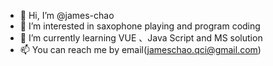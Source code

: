 - 👋 Hi, I’m @james-chao
- 👀 I’m interested in saxophone playing and program coding 
- 🌱 I’m currently learning VUE 、Java Script and MS solution
- 📫 You can reach me by email(jameschao.qci@gmail.com)

<!---
james-chao/james-chao is a ✨ special ✨ repository because its `README.md` (this file) appears on your GitHub profile.
You can click the Preview link to take a look at your changes.
--->
